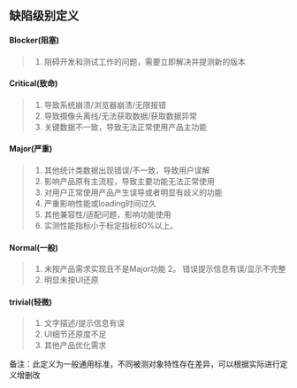 ## 缺陷级别定义

#### Blocker(阻塞) 
> 1. 阻碍开发和测试工作的问题，需要立即解决并提测新的版本

#### Critical(致命)
> 1. 导致系统崩溃/浏览器崩溃/无限报错
> 2. 导致摄像头离线/无法获取数据/获取数据异常
> 3. 关键数据不一致，导致无法正常使用产品主功能

#### Major(严重)
> 1. 其他统计类数据出现错误/不一致，导致用户误解
> 2. 影响产品原有主流程，导致主要功能无法正常使用
> 3. 对用户正常使用产品产生误导或者明显有歧义的功能
> 4. 严重影响性能或loading时间过久
> 5. 其他兼容性/适配问题，影响功能使用
> 6. 实测性能指标小于标定指标80%以上。

#### Normal(一般)
> 1. 未按产品需求实现且不是Major功能
> 2。 错误提示信息有误/显示不完整
> 2. 明显未按UI还原

#### trivial(轻微)
> 1. 文字描述/提示信息有误
> 2. UI细节还原度不足
> 3. 其他产品优化需求


备注：此定义为一般通用标准，不同被测对象特性存在差异，可以根据实际进行定义增删改